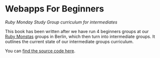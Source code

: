 # Webapps For Beginners

*Ruby Monday Study Group curriculum for intermediates*

This book has been written after we have run 4 beginners groups at our [Ruby
Monstas](http://rubymonstas.org) groups in Berlin, which then turn into
intermediate groups. It outlines the current state of our intermediate groups
curriculum.

You can [find the source code here](https://github.com/rubymonsters/webapps-for-beginners).

